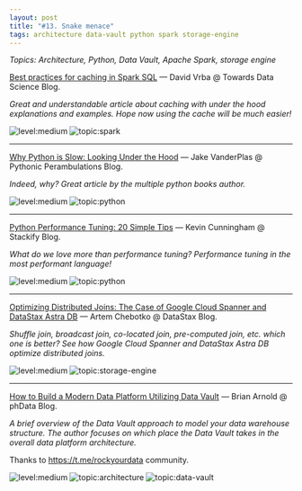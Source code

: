 ```yaml
---
layout: post
title: "#13. Snake menace"
tags: architecture data-vault python spark storage-engine
---
```


*Topics: Architecture, Python, Data Vault, Apache Spark, storage engine*

<!--cut-->

[Best practices for caching in Spark SQL](https://towardsdatascience.com/best-practices-for-caching-in-spark-sql-b22fb0f02d34) — David Vrba @ Towards Data Science Blog.

*Great and understandable article about caching with under the hood explanations and examples. Hope now using the cache will be much easier!*

![level:medium] ![topic:spark]

---

[Why Python is Slow: Looking Under the Hood](http://jakevdp.github.io/blog/2014/05/09/why-python-is-slow/) — Jake VanderPlas @ Pythonic Perambulations Blog.

*Indeed, why? Great article by the multiple python books author.*

![level:medium] ![topic:python]

---

[Python Performance Tuning: 20 Simple Tips](https://stackify.com/20-simple-python-performance-tuning-tips/amp/) — Kevin Cunningham @ Stackify Blog.

*What do we love more than performance tuning? Performance tuning in the most performant language!*

![level:medium] ![topic:python]

---

[Optimizing Distributed Joins: The Case of Google Cloud Spanner and DataStax Astra DB](https://medium.com/building-the-open-data-stack/optimizing-distributed-joins-the-case-of-google-cloud-spanner-and-datastax-astra-db-fbdaecc2863b) — Artem Chebotko @ DataStax Blog.

*Shuffle join, broadcast join, co-located join, pre-computed join, etc. which one is better? See how Google Cloud Spanner and DataStax Astra DB optimize distributed joins.*

![level:medium] ![topic:storage-engine]


---

[How to Build a Modern Data Platform Utilizing Data Vault](https://www.phdata.io/blog/building-modern-data-platform-with-data-vault/) — Brian Arnold @ phData Blog.

*A brief overview of the Data Vault approach to model your data warehouse structure. The author focuses on which place the Data Vault takes in the overall data platform architecture.*

Thanks to <https://t.me/rockyourdata> community.

![level:medium] ![topic:architecture] ![topic:data-vault]

<!--tags-->

[level:medium]: https://img.shields.io/badge/level-medium-blue

[topic:architecture]: https://img.shields.io/badge/topic-architecture-260C3B
[topic:data-vault]: https://img.shields.io/badge/topic-data--vault-1EB10F
[topic:python]: https://img.shields.io/badge/topic-python-EE9510
[topic:spark]: https://img.shields.io/badge/topic-spark-6157A8
[topic:storage-engine]: https://img.shields.io/badge/topic-storage--engine-0A6531
